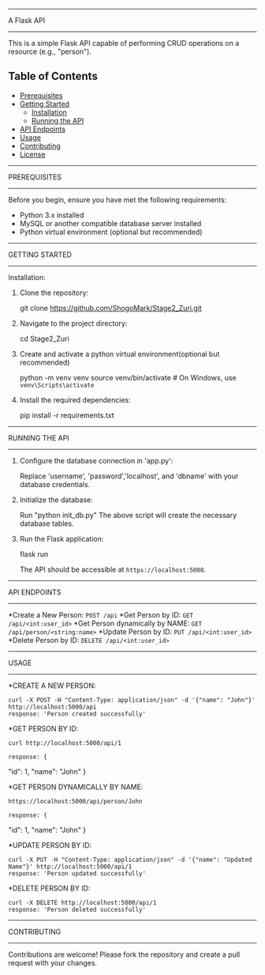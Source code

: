 ************************************************
A Flask API
************************************************

This is a simple Flask API capable of performing CRUD operations on a resource (e.g., "person").

## Table of Contents

- [Prerequisites](#prerequisites)
- [Getting Started](#getting-started)
  - [Installation](#installation)
  - [Running the API](#running-the-api)
- [API Endpoints](#api-endpoints)
- [Usage](#usage)
- [Contributing](#contributing)
- [License](#license)


******************************************
PREREQUISITES
******************************************
Before you begin, ensure you have met the following requirements:

- Python 3.x installed
- MySQL or another compatible database server installed
- Python virtual environment (optional but recommended)

********************************************
GETTING STARTED
********************************************

Installation:

1. Clone the repository:

   git clone https://github.com/ShogoMark/Stage2_Zuri.git



2. Navigate to the project directory:
  
   cd Stage2_Zuri



3. Create and activate a python virtual environment(optional but recommended)

	python -m venv venv
	source venv/bin/activate  # On Windows, use `venv\Scripts\activate`



4. Install the required dependencies:
     
 	pip install -r requirements.txt

******************************************************
RUNNING THE API
******************************************************
1. Configure the database connection in 'app.py':
	
	Replace 'username', 'password','localhost', and 'dbname' with your database credentials.


2. Initialize the database:

	Run "python init_db.py"
	The above script will create the necessary database tables.

3. Run the Flask application:

	flask run

	The API should be accessible at `https://localhost:5000`.

*********************************************
API ENDPOINTS
*********************************************

*Create a New Person: `POST /api`
*Get Person by ID: `GET /api/<int:user_id>`
*Get Person dynamically by NAME: `GET /api/person/<string:name>`
*Update Person by ID: `PUT /api/<int:user_id>`
*Delete Person by ID: `DELETE /api/<int:user_id>`


**********************************************
USAGE
**********************************************

*CREATE A NEW PERSON:
	
	curl -X POST -H "Content-Type: application/json" -d '{"name": "John"}' http://localhost:5000/api
	response: 'Person created successfully'

*GET PERSON BY ID:

	curl http://localhost:5000/api/1
	
	response: {
  "id": 1,
  "name": "John"
}

*GET PERSON DYNAMICALLY BY NAME:

	https://localhost:5000/api/person/John
	
	response: {
  "id": 1,
  "name": "John"
}


*UPDATE PERSON BY ID:

	curl -X PUT -H "Content-Type: application/json" -d '{"name": "Updated Name"}' http://localhost:5000/api/1
	response: 'Person updated successfully'

*DELETE PERSON BY ID:

	curl -X DELETE http://localhost:5000/api/1
	response: 'Person deleted successfully'

******************************************************
CONTRIBUTING
******************************************************

Contributions are welcome! Please fork the repository and create a pull request with your changes.
